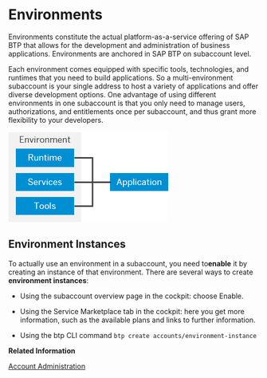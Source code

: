 <!-- loio15547f7e7ecd47ee9fa052b0e18c7b0a -->

# Environments

Environments constitute the actual platform-as-a-service offering of SAP BTP that allows for the development and administration of business applications. Environments are anchored in SAP BTP on subaccount level. 



 Each environment comes equipped with specific tools, technologies, and runtimes that you need to build applications. So a multi-environment subaccount is your single address to host a variety of applications and offer diverse development options. One advantage of using different environments in one subaccount is that you only need to manage users, authorizations, and entitlements once per subaccount, and thus grant more flexibility to your developers.

![Environments on SAP BTP](images/Environment_ae827d3.png)



<a name="loio15547f7e7ecd47ee9fa052b0e18c7b0a__section_brc_k2l_kpb"/>

## Environment Instances

To actually use an environment in a subaccount, you need to**enable** it by creating an instance of that environment. There are several ways to create **environment instances**:

-   Using the subaccount overview page in the cockpit: choose Enable.

-   Using the Service Marketplace tab in the cockpit: here you get more information, such as the available plans and links to further information.

-   Using the btp CLI command `btp create accounts/environment-instance`


**Related Information**  


[Account Administration](../50_administration_and_ops/account-administration-5d62ec8.md "Learn how to manage global accounts, directories, and subaccounts on SAP BTP using different tools.")

